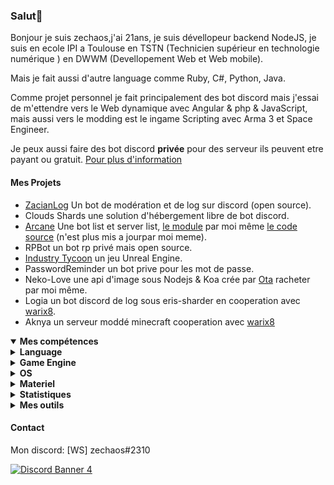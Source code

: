 <h3 id="salut-">Salut👋</h3>
<p>Bonjour je suis zechaos,j'ai 21ans, je suis dévellopeur backend NodeJS, je suis en ecole IPI a Toulouse en TSTN (Technicien supérieur en technologie numérique ) en DWWM (Devellopement Web et Web mobile).</p>
<p>Mais je fait aussi d'autre language comme Ruby, C#, Python, Java.</p>
<p>Comme projet personnel je fait principalement des bot discord mais j'essai de m'ettendre vers le Web dynamique avec Angular & php & JavaScript, mais aussi vers le modding est le ingame Scripting avec Arma 3 et Space Engineer.</p>
<p>Je peux aussi faire des bot discord <strong>privée</strong> pour des serveur ils peuvent etre payant ou gratuit. <a href="https://github.com/zechaos031/zechaos031/blob/master/info/CustomBot.md">Pour plus d'information</a></p>
<h4 id="mes-projets">Mes Projets</h4>
<ul>
<li><a href="https://github.com/zechaos031/ZacianLogs">ZacianLog</a> Un bot de modération et de log sur discord (open source).</li>
<li>Clouds Shards une solution d'hébergement libre de bot discord.</li>
<li><a href="https://arcane-center.xyz/">Arcane</a> Une bot list et server list, <a href="https://www.npmjs.com/package/abcapi">le module</a> par moi même <a href="https://github.com/Arcane-Bot-Center/abcAPI">le code source</a> (n'est plus mis a jourpar moi meme).</li>
<li>RPBot un bot rp privé mais open source.</li>
<li><a href="https://zechaossoft.itch.io/industry-tycoons">Industry Tycoon</a> un jeu Unreal Engine.</li>
<li>PasswordReminder un bot prive pour les mot de passe.</li>
<li>Neko-Love une api d'image sous Nodejs & Koa crée par <a href="https://github.com/Steven-Debande">Ota</a> racheter par moi même.</li>
<li>Logia un bot discord de log sous eris-sharder en cooperation avec <a href="https://github.com/warix8">warix8</a>.</li>
<li>Aknya un serveur moddé minecraft cooperation avec <a href="https://github.com/warix8">warix8</a></li>
</ul>
<details open="">
  <summary><strong>Mes compétences</strong></summary>
  <details>
  <summary><strong>Language</strong></summary>
    <details>
  <summary><strong>Web</strong></summary>
<img src="https://progress-bar.dev/60?title=JavaScript" alt="60%"> <img src="https://progress-bar.dev/30?title=HTML" alt="30%"> <img src="https://progress-bar.dev/30?title=CSS" alt="30%">
</details>
<details>
  <summary><strong>Backend</strong></summary>
<img src="https://progress-bar.dev/90?title=NodeJS" alt="90%"> <img src="https://progress-bar.dev/5?title=PHP" alt="5%"> <img src="https://progress-bar.dev/30?title=Deno" alt="30%"> <img src="https://progress-bar.dev/30?title=TypeScript" alt="30%">  <img src="https://progress-bar.dev/30?title=CoffeeScript" alt="30%">
</details>
<details>
  <summary><strong>Autres</strong></summary>
<img src="https://progress-bar.dev/20?title=Ruby" alt="20%"> <img src="https://progress-bar.dev/20?title=Python" alt="20%"> <img src="https://progress-bar.dev/60?title=Csharp" alt="60%">  <img src="https://progress-bar.dev/10?title=Lua" alt="10%"> <img src="https://progress-bar.dev/10?title=GML" alt="10%">
  </details>
</details>
<details>
  <summary><strong>Game Engine</strong></summary>
<img src="https://progress-bar.dev/30?title=UnrealEngine4" alt="30%"> <img src="https://progress-bar.dev/30?title=GM2" alt="30%">
</details>
<details>
  <summary><strong>OS</strong></summary>
<img src="https://progress-bar.dev/30?title=Linux" alt="30%"> <img src="https://progress-bar.dev/70?title=Windows" alt="70%">
</details>
<details>
  <summary><strong>Materiel</strong></summary>
<img src="https://progress-bar.dev/90?title=Hardware" alt="90%">
<p></p>
</details>

</details>

<details>
  <summary><b>Statistiques</b></summary>
  
  [![Github Statistics](https://github-readme-stats.vercel.app/api?username=zechaos031&theme=radical)](https://github.com/anuraghazra/github-readme-stats)
[![Github Statistics](https://github-profile-trophy.vercel.app/?username=zechaos031&theme=dracula)

<!--START_SECTION:waka-->
![Profile Views](http://img.shields.io/badge/Profile%20Views-26-blue)

**🐱 My Github Data** 

> 📦 76.5 kB Used in Github's Storage 
 > 
> 💼 Opted to Hire
 > 
> 📜 43 Public Repositories
 > 
> 🔑 11 Private Repositories 

**I'm an Early 🐤** 

```text
🌞 Morning    129 commits    ███████░░░░░░░░░░░░░░░░░░   27.62% 
🌆 Daytime    162 commits    ████████░░░░░░░░░░░░░░░░░   34.69% 
🌃 Evening    85 commits     ████░░░░░░░░░░░░░░░░░░░░░   18.2% 
🌙 Night      91 commits     ████░░░░░░░░░░░░░░░░░░░░░   19.49%

```
📅 **I'm Most Productive on Monday** 

```text
Monday       135 commits    ███████░░░░░░░░░░░░░░░░░░   28.91% 
Tuesday      79 commits     ████░░░░░░░░░░░░░░░░░░░░░   16.92% 
Wednesday    68 commits     ███░░░░░░░░░░░░░░░░░░░░░░   14.56% 
Thursday     65 commits     ███░░░░░░░░░░░░░░░░░░░░░░   13.92% 
Friday       50 commits     ██░░░░░░░░░░░░░░░░░░░░░░░   10.71% 
Saturday     39 commits     ██░░░░░░░░░░░░░░░░░░░░░░░   8.35% 
Sunday       31 commits     █░░░░░░░░░░░░░░░░░░░░░░░░   6.64%

```


📊 **This Week I Spent My Time On** 

```text
⌚︎ Time Zone: Europe/Paris

💬 Programming Languages: 
JavaScript               23 hrs 3 mins       ██████████████████░░░░░░░   72.12% 
EJS                      5 hrs 6 mins        ████░░░░░░░░░░░░░░░░░░░░░   15.95% 
JSON                     1 hr 9 mins         █░░░░░░░░░░░░░░░░░░░░░░░░   3.61% 
CSS                      59 mins             ░░░░░░░░░░░░░░░░░░░░░░░░░   3.12% 
SQL                      45 mins             ░░░░░░░░░░░░░░░░░░░░░░░░░   2.39%

🔥 Editors: 
WebStorm                 31 hrs 58 mins      █████████████████████████   100.0%

🐱‍💻 Projects: 
netIntra                 9 hrs 25 mins       ███████░░░░░░░░░░░░░░░░░░   29.49% 
ZacianLogs               9 hrs 1 min         ███████░░░░░░░░░░░░░░░░░░   28.23% 
NetInfra                 8 hrs 46 mins       ██████░░░░░░░░░░░░░░░░░░░   27.46% 
netinfraApp              1 hr 56 mins        █░░░░░░░░░░░░░░░░░░░░░░░░   6.08% 
BattleDev                1 hr 2 mins         ░░░░░░░░░░░░░░░░░░░░░░░░░   3.26%

```

**I Mostly Code in JavaScript** 

```text
JavaScript               22 repos            ███████████████████░░░░░░   78.57% 
C#                       4 repos             ███░░░░░░░░░░░░░░░░░░░░░░   14.29% 
Python                   1 repo              █░░░░░░░░░░░░░░░░░░░░░░░░   3.57% 
Ruby                     1 repo              █░░░░░░░░░░░░░░░░░░░░░░░░   3.57%

```


**Timeline**

![Chart not found](https://raw.githubusercontent.com/zechaos031/zechaos031/master/charts/bar_graph.png) 


<!--END_SECTION:waka-->



![Chart not found](https://wakatime.com/share/@82d61414-6426-46d3-ba45-230b1678d094/a854baf3-b811-4627-ac99-e35f0a84f3df.png) 

</details>

<details>
  <summary><b>Mes outils</b></summary>
  
[![Webstorm](https://img.shields.io/badge/Webstrom-007acc?style=for-the-badge&logo=JetBrains&logoColor=white)](https://www.jetbrains.com/)
[![Rider](https://img.shields.io/badge/Rider-007acc?style=for-the-badge&logo=JetBrains&logoColor=white)](https://www.jetbrains.com/)
[![Git](https://img.shields.io/badge/Git-f05032?style=for-the-badge&logo=git&logoColor=white)](https://git-scm.com/)
[![MongoDB](https://img.shields.io/badge/MongoDB-47a248?style=for-the-badge&logo=mongodb&logoColor=white)](https://www.mongodb.com/)    
[![Javascript](https://img.shields.io/badge/Javascript-f7df1e?style=for-the-badge&logo=javascript&logoColor=white)](https://developer.mozilla.org/en-US/docs/Web/JavaScript)
[![Node.js](https://img.shields.io/badge/Node.js-339933?style=for-the-badge&logo=node.js&logoColor=white)](https://nodejs.org/en/)
</details>



#### Contact
Mon discord: [WS] zechaos#2310

[![Discord Banner 4](https://discordapp.com/api/guilds/604953858979921921/widget.png?style=banner4)](https://discordapp.com/invite/CQarcG5)
